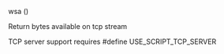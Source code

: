 <span style='color:var(--vscode-symbolIcon-methodForeground);'>wsa</span> () 

Return bytes available on tcp stream

TCP server support requires #define USE_SCRIPT_TCP_SERVER